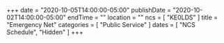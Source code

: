 +++
date = "2020-10-05T14:00:00-05:00"
publishDate = "2020-10-02T14:00:00-05:00"
endTime = ""
location = ""
ncs = [ "KE0LDS" ]
title = "Emergency Net"
categories = [ "Public Service" ]
dates = [ "NCS Schedule", "Hidden" ]
+++
